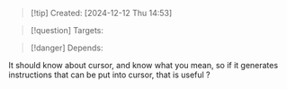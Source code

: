 
>[!tip] Created: [2024-12-12 Thu 14:53]

>[!question] Targets: 

>[!danger] Depends: 

It should know about cursor, and know what you mean, so if it generates instructions that can be put into cursor, that is useful ?
